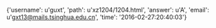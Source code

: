 {'username': u'guxt', 'path': u'xz1204/1204.html', 'answer': u'A', 'email': u'gxt13@mails.tsinghua.edu.cn', 'time': '2016-02-27:20:40:03'}